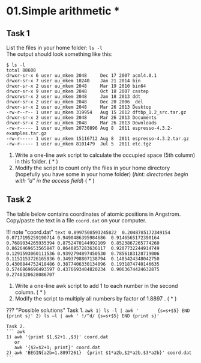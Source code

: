 # 01.Simple arithmetic *

## Task 1
List the files in your home folder: `ls -l`  
The output should look something like this:

``` text
$ ls -l 
total 88608
drwxr-sr-x 6 user uu_mkem 2048     Dec 17 2007 acml4.0.1 
drwxr-sr-x 7 user uu_mkem 10240    Jan 21 2014 bin 
drwxr-sr-x 2 user uu_mkem 2048     Mar 19 2010 bin64 
drwxr-sr-x 9 user uu_mkem 2048     Oct 18 2007 castep 
drwxrwsr-x 2 user uu_mkem 2048     Jan 18 2013 ddt 
drwxr-sr-x 2 user uu_mkem 2048     Dec 20 2006 _del 
drwxr-sr-x 2 user uu_mkem 2048     Mar 26 2013 Desktop 
-rw-r--r-- 1 user uu_mkem 319954   Aug 15 2012 dftbp_1.2_src.tar.gz 
drwxr-sr-x 2 user uu_mkem 2048     Mar 26 2013 Documents 
drwxr-sr-x 2 user uu_mkem 2048     Mar 26 2013 Downloads 
-rw-r----- 1 user uu_mkem 20730896 Aug 8  2011 espresso-4.3.2-examples.tar.gz 
-rw-r----- 1 user uu_mkem 15116712 Aug 8  2011 espresso-4.3.2.tar.gz 
-rw-r----- 1 user uu_mkem 8101479  Jul 5  2011 etc.tgz
```

1. Write a one-line awk script to calculate the occupied space (5th column) in this folder. ( * )  
2. Modify the script to count only the files in your home directory (hopefully you have some in your home folder) (_hint: directories begin with ”d” in the access field_) ( * )

## Task 2

The table below contains coordinates of atomic positions in Angstrom.  
Copy/paste the text in a file `coord.dat` on your computer.

!!! note "coord.dat"
    ``` text
    0.8997508593245822  0.2048785172349154  0.0717195259190714
    0.9490486395984686  0.9146565172390164  0.7689034265935394
    0.8752470144992109  0.8523867265774260  0.8626469653565847
    0.8640857283636117  0.9207732244914749  0.1291593060111536
    0.9392794897450530  0.7856183128719006  0.1151153726165936
    0.3493798807138794  0.1485424348042750  0.4300844752418486
    0.3877406330134096  0.1931874740146635  0.5746869696493597
    0.4376693404820234  0.9063674424632875  0.2740320628086707
    ```

1. Write a one-line awk script to add 1 to each number in the second column. ( * )  
2. Modify the script to multiply all numbers by factor of 1.8897 . ( * )

??? "Possible solutions"
    Task 1.
    ``` awk
    1) ls -l | awk '       {s=s+$5} END {print s}'
    2) ls –l | awk ' !/^d/ {s=s+$5} END {print s}'
    ```

    Task 2.
    ``` awk
    1) awk '{print $1,$2+1.,$3}' coord.dat
       or 
       awk '{$2=$2+1; print}' coord.dat
    2) awk 'BEGIN{a2b=1.8897261}  {print $1*a2b,$2*a2b,$3*a2b}' coord.dat
    ```
